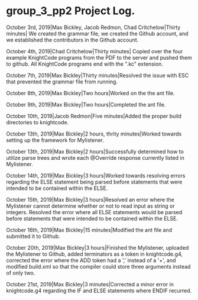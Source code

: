 # group_3_pp2 Project Log. 
October 3rd, 2019|Max Bickley, Jacob Redmon, Chad Critchelow|Thirty minutes| We created the grammar file, we created the Github account, and we established the contributors in the Github account.

October 4th, 2019|Chad Critchelow|Thirty minutes| Copied over the four example KnightCode programs from the PDF to the server and pushed them to github. All KnightCode programs end with the ".kc" extension.

October 7th, 2019|Max Bickley|Thirty minutes|Resolved the issue with ESC that prevented the grammar file from running.

October 8th, 2019|Max Bickley|Two hours|Worked on the the ant file.

October 9th, 2019|Max Bickley|Two hours|Completed the ant file.

October 10th, 2019|Jacob Redmon|Five minutes|Added the proper build directories to knightcode.

October 13th, 2019|Max Bickley|2 hours, thrity minutes|Worked towards setting up the framework for Mylistener.

October 13th, 2019|Max Bickley|2 hours|Successfully determined how to utilize parse trees and wrote each @Override response currently listed in Mylistener.

October 14th, 2019|Max Bickley|3 hours|Worked towards resolving errors regarding the ELSE statement being parsed before statements that were intended to be contained within the ELSE.

October 15th, 2019|Max Bickley|3 hours|Resolved an error where the Mylistener cannot determine whether or not to read input as string or integers. Resolved the error where all ELSE statements would be parsed before statements that were intended to be contained within the ELSE.

October 16th, 2019|Max Bickley|15 minutes|Modified the ant file and submitted it to Github.

October 20th, 2019|Max Bickley|3 hours|Finished the Mylistener, uploaded the Mylistener to Github, added terminators as a token in knightcode.g4, corrected the error where the ADD token had a ',' instead of a '+', and modified build.xml so that the compiler could store three arguments instead of only two.

October 21st, 2019|Max Bickley|3 minutes|Corrected a minor error in knightcode.g4 regarding the IF and ELSE statements where ENDIF recurred.
